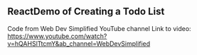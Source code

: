 ## ReactDemo of Creating a Todo List 

Code from Web Dev Simplified YouTube channel 
Link to video: <br> https://www.youtube.com/watch?v=hQAHSlTtcmY&ab_channel=WebDevSimplified
